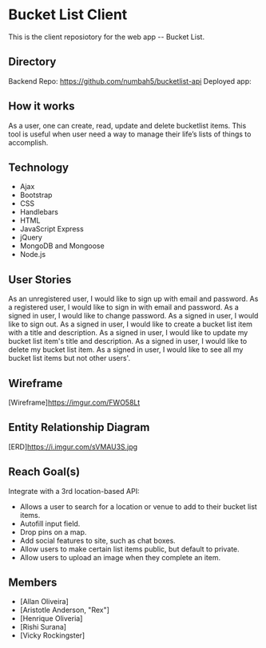 # Bucket List Client
This is the client reposiotory for the web app -- Bucket List.

## Directory
Backend Repo: https://github.com/numbah5/bucketlist-api
Deployed app:

## How it works
As a user, one can create, read, update and delete bucketlist items. This tool is
useful when user need a way to manage their life’s lists of things to accomplish.

## Technology
- Ajax
- Bootstrap
- CSS
- Handlebars
- HTML
- JavaScript Express
- jQuery
- MongoDB and Mongoose
- Node.js

## User Stories
As an unregistered user, I would like to sign up with email and password.
As a registered user, I would like to sign in with email and password.
As a signed in user, I would like to change password.
As a signed in user, I would like to sign out.
As a signed in user, I would like to create a bucket list item with a title and description.
As a signed in user, I would like to update my bucket list item's title and description.
As a signed in user, I would like to delete my bucket list item.
As a signed in user, I would like to see all my bucket list items but not other users'.

## Wireframe
[Wireframe]https://imgur.com/FWO58Lt

## Entity Relationship Diagram
[ERD]https://i.imgur.com/sVMAU3S.jpg

## Reach Goal(s)
Integrate with a 3rd location-based API:
  - Allows a user to search for a location or venue to add to their bucket list items.
  - Autofill input field.
  - Drop pins on a map.
  - Add social features to site, such as chat boxes.
  - Allow users to make certain list items public, but default to private.
  - Allow users to upload an image when they complete an item.


## Members
* [Allan Oliveira]
* [Aristotle Anderson, "Rex"]
* [Henrique Oliveria]
* [Rishi Surana]
* [Vicky Rockingster]
